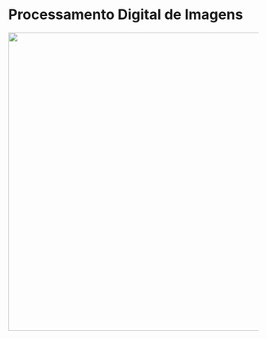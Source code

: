 # Processamento Digital de Imagens

<div align="center">
<img src="https://user-images.githubusercontent.com/43798731/138327330-2c74c2f3-e049-4c6c-a975-c8f92208e776.png" width="600px" />
</div>
  
